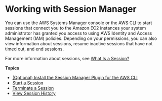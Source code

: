 # Working with Session Manager<a name="session-manager-working-with"></a>

You can use the AWS Systems Manager console or the AWS CLI to start sessions that connect you to the Amazon EC2 instances your system administrator has granted you access to using AWS Identity and Access Management \(IAM\) policies\. Depending on your permissions, you can also view information about sessions, resume inactive sessions that have not timed out, and end sessions\.

For more information about sessions, see [What Is a Session?](session-manager.md#what-is-a-session)

**Topics**
+ [\(Optional\) Install the Session Manager Plugin for the AWS CLI](session-manager-working-with-install-plugin.md)
+ [Start a Session](session-manager-working-with-sessions-start.md)
+ [Terminate a Session](session-manager-working-with-sessions-end.md)
+ [View Session History](session-manager-working-with-view-history.md)